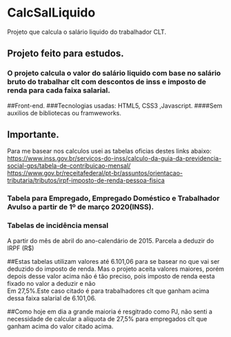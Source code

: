 # CalcSalLiquido
Projeto que calcula o salário liquido do trabalhador CLT.

## Projeto feito para estudos.
### O projeto calcula o valor do salário liquido com base no salário bruto do trabalhar clt com descontos de inss e imposto de renda para cada faixa salarial.

##Front-end.
###Tecnologias usadas: HTML5, CSS3 ,Javascript.
####Sem auxilios de bibliotecas ou framweworks.

## Importante.
Para me basear nos calculos usei as tabelas oficias destes links abaixo:</br>
https://www.inss.gov.br/servicos-do-inss/calculo-da-guia-da-previdencia-social-gps/tabela-de-contribuicao-mensal/<br>
https://www.gov.br/receitafederal/pt-br/assuntos/orientacao-tributaria/tributos/irpf-imposto-de-renda-pessoa-fisica

### Tabela para Empregado, Empregado Doméstico e Trabalhador Avulso a partir de 1º de março 2020(INSS).
### Tabelas de incidência mensal
A partir do mês de abril do ano-calendário de 2015.
Parcela a deduzir do IRPF (R$)

##Estas tabelas utilizam valores até 6.101,06 para se basear no que vai ser deduzido do imposto de renda.
Mas o projeto aceita valores maiores, porém depois desse valor acima não é tão preciso, pois  imposto de renda eesta fixado no valor a deduzir e não</br>
Em 27,5%.Este caso citado é para trabalhadores clt que ganham acima dessa faixa salarial de 6.101,06.

##Como hoje em dia a grande maioria é resgitrado como PJ, não senti a necessidade de calcular a aliquota de 27,5% para empregados clt que ganham acima do valor citado acima.





